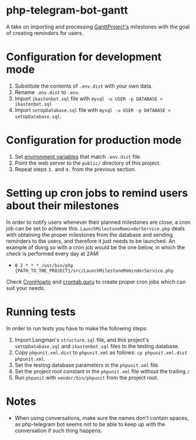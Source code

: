 # php-telegram-bot-gantt

A take on importing and processing [GanttProject's][1] milestones with the goal
of creating reminders for users.

# Configuration for development mode
1. Substitute the contents of `.env.dist` with your own data.
2. Rename `.env.dist` to `.env`.
3. Import `ikastenbot.sql` file with
    `mysql -u USER -p DATABASE < ikastenbot.sql`
4. Import `setUpDatabase.sql` file with
    `mysql -u USER -p DATABASE < setUpDatabase.sql`.

# Configuration for production mode
1. Set [environment variables][2] that match `.env.dist` file.
2. Point the web server to the `public/` directory of this project.
3. Repeat steps `3.` and `4.` from the previous section.

# Setting up cron jobs to remind users about their milestones
In order to notify users whenever their planned milestones are close, a cron
job can be set to achieve this. `LaunchMilestoneReminderService.php` deals with
obtaining the proper milestones from the database and sending reminders to the
users, and therefore it just needs to be launched. An example of doing so with
a cron job would be the one below, in which the check is performed every day at
2AM:

* `0 2 * * * /usr/bin/php {PATH_TO_THE_PROJECT}/src/LaunchMilestoneReminderService.php`

Check [CronHowto][2] and [crontab.guru][3] to create proper cron jobs which can
suit your needs.

# Running tests
In order to run tests you have to make the following steps:

1. Import Longman's `structure.sql` file, and this project's `setUpDatabase.sql`
    and `ikastenbot.sql` files to the testing database.
2. Copy `phpunit.xml.dist` to `phpunit.xml` as follows: `cp phpunit.xml.dist phpunit.xml`.
3. Set the testing database parameters in the `phpunit.xml` file.
4. Set the project root constant in the `phpunit.xml` file without the trailing
    `/`
5. Run `phpunit` with `vendor/bin/phpunit` from the project root.

# Notes
* When using conversations, make sure the names don't contain spaces, as
    php-telegram bot seems not to be able to keep up with the conversation if
    such thing happens.

[1]: https://www.ganttproject.biz/
[2]: https://httpd.apache.org/docs/2.4/mod/mod_env.html#setenv
[3]: https://help.ubuntu.com/community/CronHowto
[4]: https://crontab.guru/
